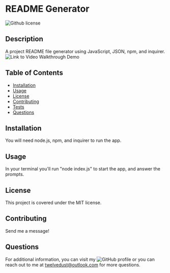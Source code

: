 # README Generator

![Github license](https://img.shields.io/badge/license-MIT-blue.svg)

## Description
A project README file generator using JavaScript, JSON, npm, and inquirer.
![Link to Video Walkthrough Demo](https://url.com)

## Table of Contents
* [Installation](#installation)
* [Usage](#usage)
* [License](#license)
* [Contributing](#contributing)
* [Tests](#tests)
* [Questions](#questions)

## Installation
You will need node.js, npm, and inquirer to run the app.

## Usage
In your terminal you'll run "node index.js" to start the app, and answer the prompts.

## License
This project is covered under the MIT license.

## Contributing
Send me a message!

## Questions
For additional information, you can visit my ![GitHub profile](https://github.com/SideControlJS)
or you can reach out to me at twelvedust@outlook.com for more questions.

